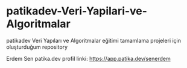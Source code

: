 # patikadev-Veri-Yapilari-ve-Algoritmalar
patikadev Veri Yapıları ve Algoritmalar eğitimi tamamlama projeleri için oluşturduğum repository

Erdem Sen patika.dev profil linki: https://app.patika.dev/senerdem
